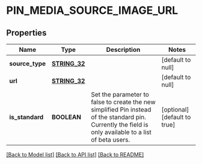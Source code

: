 # PIN_MEDIA_SOURCE_IMAGE_URL

## Properties
Name | Type | Description | Notes
------------ | ------------- | ------------- | -------------
**source_type** | [**STRING_32**](STRING_32.md) |  | [default to null]
**url** | [**STRING_32**](STRING_32.md) |  | [default to null]
**is_standard** | **BOOLEAN** | Set the parameter to false to create the new simplified Pin instead of the standard pin. Currently the field is only available to a list of beta users. | [optional] [default to true]

[[Back to Model list]](../README.md#documentation-for-models) [[Back to API list]](../README.md#documentation-for-api-endpoints) [[Back to README]](../README.md)


